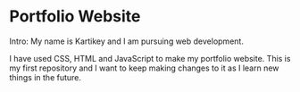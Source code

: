 
# Portfolio Website
Intro:
My name is Kartikey and I am pursuing web development.

I have used CSS, HTML and JavaScript to make my portfolio website.
This is my first repository and I want to keep making changes to it as I learn new things in the future.

